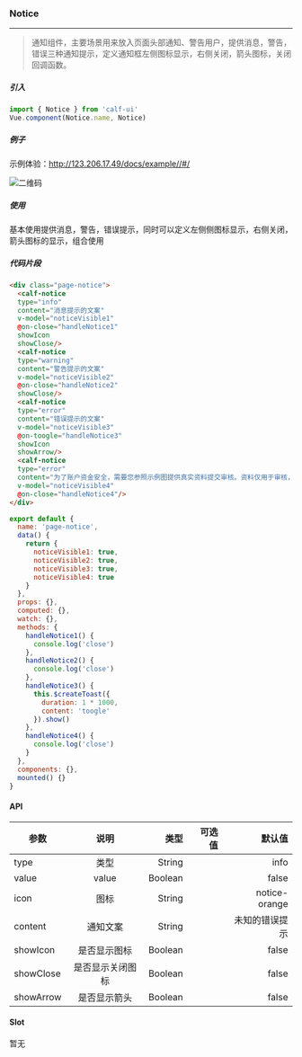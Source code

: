 ### Notice

---

> 通知组件，主要场景用来放入页面头部通知、警告用户，提供消息，警告，错误三种通知提示，定义通知框左侧图标显示，右侧关闭，箭头图标，关闭回调函数。

##### 引入

```javascript
import { Notice } from 'calf-ui'
Vue.component(Notice.name, Notice)
```

##### 例子

示例体验：http://123.206.17.49/docs/example//#/

![二维码](https://raw.githubusercontent.com/wendaosanshou/calf-ui/master/docs/assets/example-qrcode.png)

##### 使用

基本使用提供消息，警告，错误提示，同时可以定义左侧侧图标显示，右侧关闭，箭头图标的显示，组合使用

##### 代码片段

```html
<div class="page-notice">
  <calf-notice
  type="info"
  content="消息提示的文案"
  v-model="noticeVisible1"
  @on-close="handleNotice1"
  showIcon
  showClose/>
  <calf-notice
  type="warning"
  content="警告提示的文案"
  v-model="noticeVisible2"
  @on-close="handleNotice2"
  showClose/>
  <calf-notice
  type="error"
  content="错误提示的文案"
  v-model="noticeVisible3"
  @on-toogle="handleNotice3"
  showIcon
  showArrow/>
  <calf-notice
  type="error"
  content="为了账户资金安全，需要您参照示例图提供真实资料提交审核。资料仅用于审核，我们将为您严格保密。"
  v-model="noticeVisible4"
  @on-close="handleNotice4"/>
</div>
```

```javascript
export default {
  name: 'page-notice',
  data() {
    return {
      noticeVisible1: true,
      noticeVisible2: true,
      noticeVisible3: true,
      noticeVisible4: true
    }
  },
  props: {},
  computed: {},
  watch: {},
  methods: {
    handleNotice1() {
      console.log('close')
    },
    handleNotice2() {
      console.log('close')
    },
    handleNotice3() {
      this.$createToast({
        duration: 1 * 1000,
        content: 'toogle'
      }).show()
    },
    handleNotice4() {
      console.log('close')
    }
  },
  components: {},
  mounted() {}
}
```

#### API

| 参数      |       说明       |    类型 | 可选值 |         默认值 |
| --------- | :--------------: | ------: | -----: | -------------: |
| type      |       类型       |  String |        |           info |
| value     |      value       | Boolean |        |          false |
| icon      |       图标       |  String |        |  notice-orange |
| content   |     通知文案     |  String |        | 未知的错误提示 |
| showIcon  |   是否显示图标   | Boolean |        |          false |
| showClose | 是否显示关闭图标 | Boolean |        |          false |
| showArrow |   是否显示箭头   | Boolean |        |          false |

#### Slot

暂无
